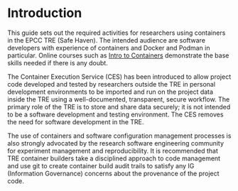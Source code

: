 # Introduction

This guide sets out the required activities for researchers using containers in the EPCC TRE (Safe Haven). The intended audience are software developers with experience of containers and Docker and Podman in particular. Online courses such as [Intro to Containers](https://github.com/ImperialCollegeLondon/RCDS-intro-to-containers) demonstrate the base skills needed if there is any doubt.

The Container Execution Service (CES) has been introduced to allow project code developed and tested by researchers outside the TRE in personal development environments to be imported and run on the project data inside the TRE using a well-documented, transparent, secure workflow. The primary role of the TRE is to store and share data securely; it is not intended to be a software development and testing environment. The CES removes the need for software development in the TRE.

The use of containers and software configuration management processes is also strongly advocated by the research software engineering community for experiment management and reproducibility. It is recommended that TRE container builders take a disciplined approach to code management and use git to create container build audit trails to satisfy any IG (Information Governance) concerns about the provenance of the project code.
